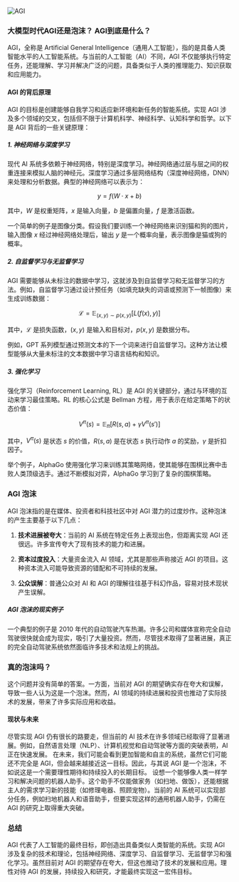 ![AGI](BigModel/AGI/AGI.png)
### 大模型时代AGI还是泡沫？ AGI到底是什么？

AGI，全称是 Artificial General Intelligence（通用人工智能），指的是具备人类智能水平的人工智能系统。与当前的人工智能（AI）不同，AGI 不仅能够执行特定任务，还能理解、学习并解决广泛的问题，具备类似于人类的推理能力、知识获取和应用能力。

#### AGI 的背后原理

AGI 的目标是创建能够自我学习和适应新环境和新任务的智能系统。实现 AGI 涉及多个领域的交叉，包括但不限于计算机科学、神经科学、认知科学和哲学。以下是 AGI 背后的一些关键原理：

##### 1. 神经网络与深度学习

现代 AI 系统多依赖于神经网络，特别是深度学习。神经网络通过层与层之间的权重连接来模拟人脑的神经元。深度学习通过多层网络结构（深度神经网络，DNN）来处理和分析数据。典型的神经网络可以表示为：

$$y = f(W \cdot x + b)$$

其中，$W$ 是权重矩阵，$x$ 是输入向量，$b$ 是偏置向量，$f$ 是激活函数。

一个简单的例子是图像分类。假设我们要训练一个神经网络来识别猫和狗的图片，输入图像 $x$ 经过神经网络处理后，输出 $y$ 是一个概率向量，表示图像是猫或狗的概率。

##### 2. 自监督学习与无监督学习

AGI 需要能够从未标注的数据中学习，这就涉及到自监督学习和无监督学习的方法。例如，自监督学习通过设计预任务（如填充缺失的词语或预测下一帧图像）来生成训练数据：

$$\mathcal{L} = \mathbb{E}_{(x,y) \sim p(x,y)} [L(f(x), y)]$$

其中，$\mathcal{L}$ 是损失函数，$(x, y)$ 是输入和目标对，$p(x, y)$ 是数据分布。

例如，GPT 系列模型通过预测文本的下一个词来进行自监督学习。这种方法让模型能够从大量未标注的文本数据中学习语言结构和知识。

##### 3. 强化学习

强化学习（Reinforcement Learning, RL）是 AGI 的关键部分，通过与环境的互动来学习最佳策略。RL 的核心公式是 Bellman 方程，用于表示在给定策略下的状态价值：

$$V^{\pi}(s) = \mathbb{E}_{\pi} \left[ R(s, a) + \gamma V^{\pi}(s') \right]$$

其中，$V^{\pi}(s)$ 是状态 $s$ 的价值，$R(s, a)$ 是在状态 $s$ 执行动作 $a$ 的奖励，$\gamma$ 是折扣因子。

举个例子，AlphaGo 使用强化学习来训练其策略网络，使其能够在围棋比赛中击败人类顶级选手。通过不断模拟对弈，AlphaGo 学习到了复杂的围棋策略。

### AGI 泡沫

AGI 泡沫指的是在媒体、投资者和科技社区中对 AGI 潜力的过度炒作。这种泡沫的产生主要基于以下几点：

1. **技术进展被夸大**：当前的 AI 系统在特定任务上表现出色，但距离实现 AGI 还很远。许多宣传夸大了现有技术的能力和进展。

2. **资本过度投入**：大量资金流入 AI 领域，尤其是那些声称接近 AGI 的项目。这种资本流入可能导致资源的错配和不可持续的发展。

3. **公众误解**：普通公众对 AI 和 AGI 的理解往往基于科幻作品，容易对技术现状产生误解。

##### AGI 泡沫的现实例子

一个典型的例子是 2010 年代的自动驾驶汽车热潮。许多公司和媒体宣称完全自动驾驶很快就会成为现实，吸引了大量投资。然而，尽管技术取得了显著进展，真正的完全自动驾驶系统依然面临许多技术和法规上的挑战。

### 真的泡沫吗？

这个问题并没有简单的答案。一方面，当前对 AGI 的期望确实存在夸大和误解，导致一些人认为这是一个泡沫。然而，AI 领域的持续进展和投资也推动了实际技术的发展，带来了许多实际应用和收益。

#### 现状与未来

尽管实现 AGI 仍有很长的路要走，但当前的 AI 技术在许多领域已经取得了显著进展。例如，自然语言处理（NLP）、计算机视觉和自动驾驶等方面的突破表明，AI 正在快速发展。
在未来，我们可能会看到更加智能和自主的系统，虽然它们可能还不完全是 AGI，但会越来越接近这一目标。因此，与其说 AGI 是一个泡沫，不如说这是一个需要理性期待和持续投入的长期目标。
设想一个能够像人类一样学习和解决问题的机器人助手。这个助手不仅能做家务（如扫地、做饭），还能根据主人的需求学习新的技能（如修理电器、照顾宠物）。当前的 AI 系统可以实现部分任务，例如扫地机器人和语音助手，但要实现这样的通用机器人助手，仍需在 AGI 的研究上取得重大突破。

### 总结

AGI 代表了人工智能的最终目标，即创造出具备类似人类智能的系统。实现 AGI 涉及复杂的技术和理论，包括神经网络、深度学习、自监督学习、无监督学习和强化学习。虽然目前对 AGI 的期望存在夸大，但这也推动了技术的发展和应用。理性对待 AGI 的发展，持续投入和研究，才能最终实现这一宏伟目标。

